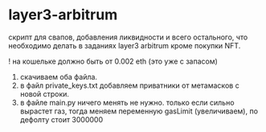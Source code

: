 # layer3-arbitrum

скрипт для свапов, добавления ликвидности и всего остального, что необходимо делать в заданиях layer3 arbitrum кроме покупки NFT.

! на кошельке должно быть от 0.002 eth (это уже с запасом)

1. скачиваем оба файла.
2. в файл private_keys.txt добавляем приватники от метамасков с новой строки. 
3. в файле main.py ничего менять не нужно. только если сильно вырастет газ, тогда меняем переменную gasLimit (увеличиваем), по дефолту стоит 3000000
